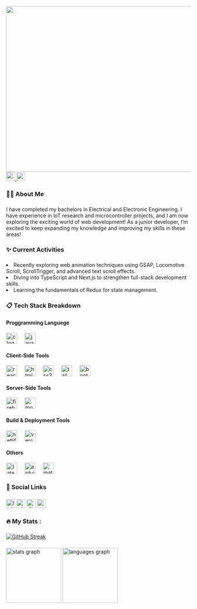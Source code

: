 

###
<div align="center">
  <img width="1000" height="450" src="https://i.ibb.co.com/M82CfhV/github-banner.jpg"  />
</div>

<div align="left">
  <a href="https://leetcode.com/problemset/" target="_blank">
    <img src="https://i.ibb.co.com/VWFqpcq/c.png" height="24" alt="codeforce logo"  />
  </a>
  <a href="https://codeforces.com/profile/Archer00" target="_blank">
    <img src="https://i.ibb.co.com/ftgzqMm/ll.png" height="23" alt="leetcode logo"  />
  </a>
</div>


<h3 align="left">👩‍💻  About Me</h3>

###

<p align="left">I have completed my bachelors in Electrical and Electronic Engineering. I have experience in  IoT research and microcontroller projects, and I am now exploring the exciting world of web development! As a junior developer, I’m excited to keep expanding my knowledge and improving my skills in these areas!</p>

###

<h3 align="left">✨ Current Activities</h3>

###

<li align="left">Recently exploring web animation techniques using GSAP, Locomotive Scroll, ScrollTrigger, and advanced text scroll effects.</li>
<li align="left">Diving into TypeScript and Next.js to strengthen full-stack development skills.</li>
<li align="left">Learning the fundamentals of Redux for state management.</li>

###

<h3 align="left">📋 Tech Stack Breakdown</h3>

###

<div align="left">


<div>
   <h4>Proggramming Languege</h4>
  <img src="https://cdn.simpleicons.org/c/A8B9CC" height="30" alt="c logo"  />
  <img width="12" />
  <img src="https://cdn.jsdelivr.net/gh/devicons/devicon/icons/javascript/javascript-original.svg" height="30" alt="javascript logo"  />
  <img width="12" />
</div>

  <div>
    <h4>Client-Side Tools</h4>
  <img src="https://skillicons.dev/icons?i=react" height="30" alt="react logo"  />
  <img width="12" />
  <img src="https://cdn.jsdelivr.net/gh/devicons/devicon/icons/html5/html5-original.svg" height="30" alt="html5 logo"  />
  <img width="12" />
  <img src="https://cdn.jsdelivr.net/gh/devicons/devicon/icons/css3/css3-original.svg" height="30" alt="css3 logo"  />
  <img width="12" />
  <img src="https://cdn.simpleicons.org/tailwindcss/06B6D4" height="30" alt="tailwindcss logo"  />
  <img width="12" />
  <img src="https://cdn.jsdelivr.net/gh/devicons/devicon/icons/bootstrap/bootstrap-original.svg" height="30" alt="bootstrap logo"  />
  <img width="12" />
  </div>
  
 <div>
   <h4>Server-Side Tools</h4>
     <img src="https://cdn.jsdelivr.net/gh/devicons/devicon/icons/firebase/firebase-plain.svg" height="30" alt="firebase logo"  />
     <img width="12" />
     <img src="https://cdn.jsdelivr.net/gh/devicons/devicon/icons/mongodb/mongodb-original.svg" height="30" alt="mongodb logo"  />
      <img width="12" />
 </div>

<div>
  <h4>Build & Deployment Tools</h4>
   <img src="https://skillicons.dev/icons?i=netlify" height="30" alt="netlify logo"  />
   <img width="12" />
   <img src="https://skillicons.dev/icons?i=vercel" height="30" alt="vercel logo"  />
   <img width="12" />
</div>

<div>
  <h4>Others</h4>
    <img src="https://cdn.simpleicons.org/latex/008080" height="30" alt="latex logo"  />
    <img width="12" />
    <img src="https://cdn.simpleicons.org/arduino/00979D" height="30" alt="arduino logo"  />
    <img width="12" />
    <img src="https://skillicons.dev/icons?i=matlab" height="30" alt="matlab logo"  />
</div>
</div>

###
<h3 align="left"> 🔗 Social Links</h3>

###
<div align="left">
<a href="https://www.linkedin.com/in/bris-ty/" target="_blank">
<img src="https://img.shields.io/static/v1?message=LinkedIn&logo=linkedin&label=&color=0077B5&logoColor=white&labelColor=&style=for-the-badge" height="24" alt="linkedin logo"  /></a>

<a href="https://wa.me/01787621395" target="_blank">
<img src="https://img.shields.io/static/v1?message=Whatsapp&logo=whatsapp&label=&color=25D366&logoColor=white&labelColor=&style=for-the-badge" height="24" alt="whatsapp logo"  /></a>
  
  <a href="https://discord.com/users/bristy44556" target="_blank">
  <img src="https://img.shields.io/static/v1?message=Discord&logo=discord&label=&color=7289DA&logoColor=white&labelColor=&style=for-the-badge" height="24" alt="discord logo"  /></a>
  
<a href="mailto:bristy44556@gmail.com" target="_blank">
<img src="https://img.shields.io/static/v1?message=Gmail&logo=gmail&label=&color=D14836&logoColor=white&labelColor=&style=for-the-badge" height="24" alt="gmail logo"  /></a>
</div>

###

<h3 align="left">🔥   My Stats :</h3>

###

<div align="left">
  <a href="https://git.io/streak-stats"><img src="https://follownaim-streak-stats.vercel.app?user=Rain44556" alt="GitHub Streak" /></a>
  </div>

###

<div align="left">
  <img src="https://github-readme-stats.vercel.app/api?username=Rain44556&hide_title=false&hide_rank=false&show_icons=true&include_all_commits=true&count_private=true&disable_animations=false&locale=en&hide_border=false&order=1" height="150" alt="stats graph"  />
  <img src="https://github-readme-stats.vercel.app/api/top-langs?username=Rain44556&locale=en&hide_title=false&layout=compact&card_width=320&langs_count=5&theme=dracula&hide_border=false&order=2" height="150" alt="languages graph"  />
</div>

###

